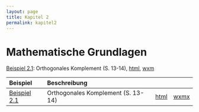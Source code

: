 ```yaml
---
layout: page
title: Kapitel 2
permalink: kapitel2
---
```


# Mathematische Grundlagen

[Beispiel 2.1](beispiel_orth_kompl.html): Orthogonales Komplement (S. 13-14), [html](beispiel_orth_kompl.html), [wxm](beispiel_orth_kompl.wxmx)

|Beispiel|Beschreibung| | |
|:---|:---|---|---|
|[Beispiel 2.1](beispiel2_01.md)| Orthogonales Komplement (S. 13-14)| [html](beispiel_orth_kompl.html)| [wxmx](beispiel_orth_kompl.wxmx)|
